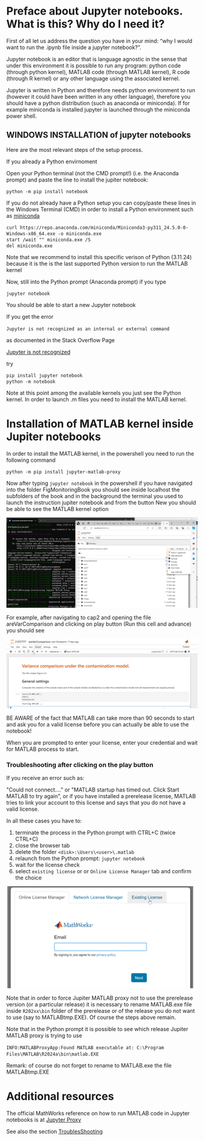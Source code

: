# Preface about Jupyter notebooks. What is this? Why do I need it?

 First of all let us address the question you have in your mind: “why I would want to run the .ipynb file inside a jupyter notebook?”.

Jupyter notebook is an editor that is language agnostic in the sense that under this environment it is possible to run any program: python code (through python kernel), MATLAB code (through MATLAB kernel), R code (through R kernel)  or any other language using the associated kernel.

Jupyter is written in Python and therefore needs python environment to run (however it could have been written in any other language), therefore you should have a python distribution (such as anaconda or miniconda). If for example miniconda is installed jupyter is launched through the miniconda power shell.


## WINDOWS INSTALLATION of jupyter notebooks

Here are the most relevant steps of the setup process.

If you already a Python envirnoment

Open your Python terminal (not the CMD prompt!) (i.e. the Anaconda prompt) and paste the line to install the jupiter notebook:

```
python -m pip install notebook

```

If you do not already have a Python setup you can copy/paste these lines in the Windows Terminal (CMD) in order to install a Python environment such as [miniconda](https://docs.anaconda.com/miniconda/#quick-command-line-install)

```
curl https://repo.anaconda.com/miniconda/Miniconda3-py311_24.5.0-0-Windows-x86_64.exe -o miniconda.exe
start /wait "" miniconda.exe /S
del miniconda.exe
```

Note that we recommend to install this specific verison of Python  (3.11.24) because it is the
is the last supported Python version to run the MATLAB kernel 


Now, still into the Python prompt (Anaconda prompt) if you type 

```
jupyter notebook
```

You should be able to start a new Jupyter notebook

If you get the error

`Jupyter is not recognized as an internal or external command`

as documented in the Stack Overflow Page

[Jupyter is not recognized](https://stackoverflow.com/questions/52287117/jupyter-is-not-recognized-as-an-internal-or-external-command)

try
```
pip install jupyter notebook 
python -m notebook 
```
Note at this point among the available kernels you just see the Python kernel.
In order to launch .m files you need to install the MATLAB kernel. 

# Installation of MATLAB kernel inside Jupiter notebooks

In order to install the MATLAB kernel, in the powershell you need to run the following command

```
python -m pip install jupyter-matlab-proxy
```

Now after typing `jupyter notebook` in the powershell if you have navigated into the folder FigMonitoringBook you should see inside localhost the subfolders of the book and in the background the terminal you used to launch the instruction jupiter notebook and from the button New you should be able to see the MATLAB kernel option


![](./images/jupyter.jpg)


For example, after navigating to cap2 and opening the file areVarComparison and clicking on play button (Run this cell and advance) you should see

![](./images/jupyterStart.jpg)

BE AWARE of the fact that MATLAB can take more than 90 seconds to start and ask you for a valid license before you can actually be able to use the notebook!


When you are prompted to enter your license, enter your credential and wait for MATLAB process to start.


### Troubleshooting after clicking on the play button


If you receive an error such as:

"Could not connect...." or
"MATLAB startup has timed out. Click Start MATLAB to try again",
or if you have installed a prerelease license, MATLAB tries to link your account to this license and says that you do not have a valid license.

In all these cases you have to:
1. terminate the process in the Python prompt with  CTRL+C (twice CTRL+C)
2. close the browser tab
3. delete the folder `<disk>:\Users\<user>\.matlab`
4. relaunch from the Python prompt: `jupyter notebook`
5. wait for the license check 
6. select `existing license` or or `Online License Manager` tab and confirm the choice 

![](./images/ExistingLicence.jpg)

Note that in order to force Jupiter MATLAB proxy not to use the prerelease version (or a particular release) it is necessary to rename MATLAB.exe file inside `R202xx\bin` folder of the prerelease or of the release you do not want to use (say to MATLABtmp.EXE). Of course the steps above remain.

Note that in the Python prompt it is possible to see which release Jupiter MATLAB proxy is trying to use

`INFO:MATLABProxyApp:Found MATLAB executable at: C:\Program Files\MATLAB\R2024a\bin\matlab.EXE`

Remark: of course do not forget to rename to MATLAB.exe the file MATLABtmp.EXE


#  Additional resources 

The official MathWorks reference on how to run  MATLAB code in Jupyter notebooks is at [Jupyter Proxy](https://github.com/mathworks/jupyter-matlab-proxy/blob/main/README.md)

See also the section [TroublesShooting](https://github.com/mathworks/jupyter-matlab-proxy/blob/main/troubleshooting/troubleshooting.md) 

